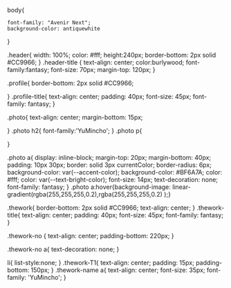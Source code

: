 body{
    
    font-family: "Avenir Next";
    background-color: antiquewhite
}

.header{
    width: 100%;
    color: #fff;
    height:240px;
   border-bottom: 2px solid #CC9966;
}
.header-title {
 text-align: center;
    color:burlywood;
    font-family:fantasy;
font-size: 70px;
    margin-top: 120px;
}


.profile{
     border-bottom: 2px solid #CC9966;
     
}
.profile-title{
    text-align: center;
    padding: 40px;
    font-size: 45px;
    font-family: fantasy;
}

.photo{
    text-align: center;
    margin-bottom: 15px;
   
}
.photo h2{
    font-family:'YuMincho';
}
.photo p{
    
}

.photo a{
     display: inline-block;
          margin-top: 20px;
          margin-bottom: 40px;
          padding: 10px 30px;
          border: solid 3px currentColor;
          border-radius: 6px;
          background-color: var(--accent-color);
          background-color: #BF6A7A;
          color: #fff;
          color: var(--text-bright-color);
          font-size: 14px;
          text-decoration: none;
          font-family: fantasy;
      }
.photo a:hover{background-image:  linear-gradient(rgba(255,255,255,0.2),rgba(255,255,255,0.2)
          );}
    

.thework{
     border-bottom: 2px solid #CC9966;
    text-align: center;
}
.thework-title{
    text-align: center;
    padding: 40px;
    font-size: 45px;
    font-family: fantasy;   
}

.thework-no {
    text-align: center;
     padding-bottom: 220px;
}

.thework-no a{
text-decoration: none;
}

li{
     list-style:none;
}
.thework-T1{
    text-align: center;
    padding: 15px;
    padding-bottom: 150px;
}
.thework-name a{
     text-align: center;
    font-size: 35px;
    font-family: 'YuMincho';
}
